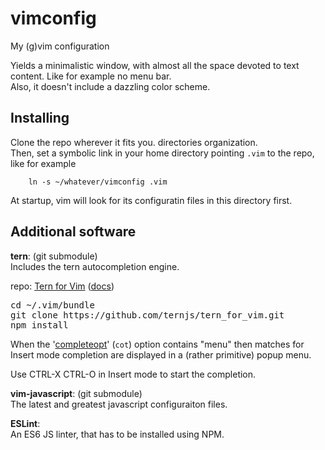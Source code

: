 # vimconfig
My (g)vim configuration

Yields a minimalistic window, with almost all the space devoted to 
text content. Like for example no menu bar.  
Also, it doesn't include a dazzling color scheme. 

## Installing

Clone the repo wherever it fits you. directories organization.  
Then, set a symbolic link in your home directory pointing `.vim` to the repo, like for example
```
    ln -s ~/whatever/vimconfig .vim
```

At startup, vim will look for its configuratin files in this directory first.  

## Additional software

<b>tern</b>: (git submodule)  
Includes the tern autocompletion engine. 
<p>repo: <a href="https://github.com/ternjs/tern_for_vim">Tern for Vim</a> (<a href="http://ternjs.net/doc/manual.html#vim">docs</a>)</p>  
<pre>cd ~/.vim/bundle
git clone https://github.com/ternjs/tern_for_vim.git
npm install</pre>
<p>When the '<a href="http://vimdoc.sourceforge.net/htmldoc/options.html#%27completeopt%27">completeopt</a>'
(<code>cot</code>) option contains "menu" then matches for Insert mode
completion are displayed in a (rather primitive) popup menu. </p>
<p>Use CTRL-X CTRL-O in Insert mode to start the completion. </p>  

<b>vim-javascript</b>: (git submodule)  
The latest and greatest javascript configuraiton files. 

<b>ESLint</b>:  
An ES6 JS linter, that has to be installed using NPM.  
